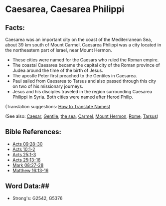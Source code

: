 # Caesarea, Caesarea Philippi #

## Facts: ##

Caesarea was an important city on the coast of the Mediterranean Sea, about 39 km south of Mount Carmel. Caesarea Philippi was a city located in the northeastern part of Israel, near Mount Hermon.

* These cities were named for the Caesars who ruled the Roman empire.
* The coastal Caesarea became the capital city of the Roman province of Judea around the time of the birth of Jesus.
* The apostle Peter first preached to the Gentiles in Caesarea.
* Paul sailed from Caesarea to Tarsus and also passed through this city on two of his missionary journeys.
* Jesus and his disciples traveled in the region surrounding Caesarea Philippi in Syria. Both cities were named after Herod Philip.

(Translation suggestions: [How to Translate Names](rc://en/ta/man/translate/translate-names))

(See also: [Caesar](../other/caesar.md), [Gentile](../other/gentile.md), [the sea](../other/mediterranean.md), [Carmel](../other/carmel.md), [Mount Hermon](../other/mounthermon.md), [Rome](../other/rome.md), [Tarsus](../other/tarsus.md))

## Bible References: ##

* [Acts 09:28-30](rc://en/tn/help/act/09/28)
* [Acts 10:1-2](rc://en/tn/help/act/10/01)
* [Acts 25:1-3](rc://en/tn/help/act/25/01)
* [Acts 25:13-16](rc://en/tn/help/act/25/13)
* [Mark 08:27-28](rc://en/tn/help/mrk/08/27)
* [Matthew 16:13-16](rc://en/tn/help/mat/16/13)

## Word Data:##

* Strong's: G2542, G5376

